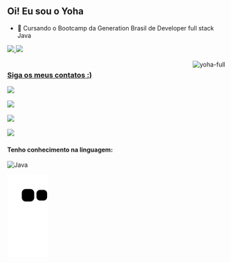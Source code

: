 
## Oi! Eu sou o Yoha 

- 🚀 Cursando o Bootcamp da Generation Brasil de Developer full stack Java
<div>
 <a href="https://github.com/Yehokhananlima">
 <img height="180em" src="https://github-readme-stats.vercel.app/api?username=Yehokhananlima&show_icons=true&theme=dracula&include_all_commits=true&count_private=true"/>
 <img height="180em" src="https://github-readme-stats.vercel.app/api/top-langs/?username=Yehokhananlima&layout=compact&langs_count=7&theme=dracula"/>
 </div>
 <div style="display: inline_block"><br>
 <img align="right" alt="yoha-full" src="https://media.giphy.com/media/ASd0Ukj0y3qMM/giphy.gif">
</div>
 
 ### Siga os meus contatos :)
<div>
 <a href="https://instagram.com/yoha_nann" target="_blank"><img src="https://img.shields.io/badge/-Instagram-%23E4405F?style=for-the-badge&logo=instagram&logoColor=white"  target="_blank"></a>
 
 <a href="https://discord.gg/Cfx2F4QQ" target="_blank"><img src="https://img.shields.io/badge/Discord-7289DA?style=for-the-badge&logo=discord&logoColor=white" target="_blank"></a> 
  
 <a href = "mailto:yoha.limaa@gmail.com"><img src="https://img.shields.io/badge/-Gmail-%23333?style=for-the-badge&logo=gmail&logoColor=white" target="_blank"></a>
  
 <a href="https://www.linkedin.com/in/yehokhanan-lima-29228b189" target="_blank"><img src="https://img.shields.io/badge/-LinkedIn-%230077B5?style=for-the-badge&logo=linkedin&logoColor=white" target="_blank"></a> 

 #### Tenho conhecimento na linguagem:
 ![Java](https://img.shields.io/badge/-Java-000000?style=flat&logo=java) 
</div>
 
 ![Snake animation](https://github.com/rafaballerini/rafaballerini/blob/output/github-contribution-grid-snake.svg)

 
 
